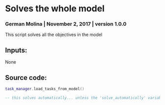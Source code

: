 # Solves the whole model

### German Molina \|  November 2, 2017 \| version  1.0.0

This script solves all the objectives in the model

## Inputs:

None

## Source code:

```lua
task_manager.load_tasks_from_model()

-- this solves automatically... unless the 'solve_automatically' variable is set to false
```

